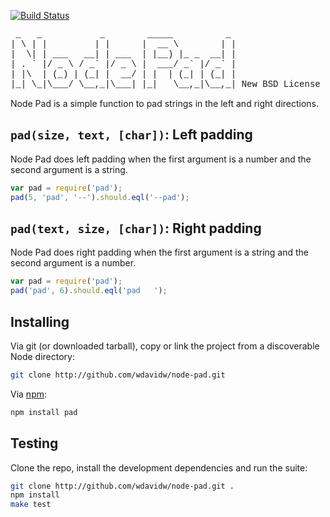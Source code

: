 [![Build Status](https://secure.travis-ci.org/wdavidw/node-pad.png)](http://travis-ci.org/wdavidw/node-pad)

<pre style="font-family:courier">
 _   _           _        _____          _ 
| \ | |         | |      |  __ \        | |
|  \| | ___   __| | ___  | |__) |_ _  __| |
| . ` |/ _ \ / _` |/ _ \ |  ___/ _` |/ _` |
| |\  | (_) | (_| |  __/ | |  | (_| | (_| |
|_| \_|\___/ \__,_|\___| |_|   \__,_|\__,_| New BSD License
</pre>

Node Pad is a simple function to pad strings in the left and right directions.

`pad(size, text, [char])`: Left padding
----------------------------------------

Node Pad does left padding when the first argument is a number and the second
argument is a string.

```javascript
var pad = require('pad');
pad(5, 'pad', '--').should.eql('--pad');
```

`pad(text, size, [char])`: Right padding
---------------------------------------

Node Pad does right padding when the first argument is a string and the second
argument is a number.

```javascript
var pad = require('pad');
pad('pad', 6).should.eql('pad   ');
```

Installing
----------

Via git (or downloaded tarball), copy or link the project from a discoverable Node directory:

```bash
git clone http://github.com/wdavidw/node-pad.git
```

Via [npm](http://github.com/isaacs/npm):

```bash
npm install pad
```

Testing
-------

Clone the repo, install the development dependencies and run the suite:

```bash
git clone http://github.com/wdavidw/node-pad.git .
npm install
make test
```
